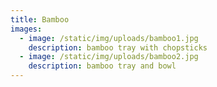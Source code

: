 ```yaml
---
title: Bamboo
images:
  - image: /static/img/uploads/bamboo1.jpg
    description: bamboo tray with chopsticks
  - image: /static/img/uploads/bamboo2.jpg
    description: bamboo tray and bowl
---
```

